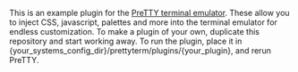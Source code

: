 This is an example plugin for the [PreTTY terminal emulator](https://github.com/rhaskia/preTTY). These allow you to inject CSS, javascript, palettes and more into the terminal emulator for endless customization.
To make a plugin of your own, duplicate this repository and start working away. To run the plugin, place it in {your_systems_config_dir}/prettyterm/plugins/{your_plugin}, and rerun PreTTY.
